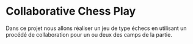 # Collaborative Chess Play

Dans ce projet nous allons réaliser un jeu de type échecs en utilisant un procédé  de collaboration pour un ou deux des camps de la partie.